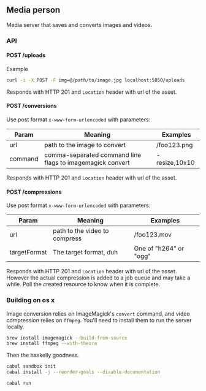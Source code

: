 ## Media person

Media server that saves and converts images and videos.

### API

#### POST /uploads

Example

```sh
curl -i -X POST -F img=@/path/to/image.jpg localhost:5050/uploads
```

Responds with HTTP 201 and `Location` header with url of the asset.

#### POST /conversions

Use post format `x-www-form-urlencoded` with parameters:

<table>
<thead>
  <tr>
    <th>Param</th>
    <th>Meaning</th>
    <th>Examples</th>
  </tr>
</thead>
<tbody>
  <tr>
    <td>url</td>
    <td>path to the image to convert</td>
    <td>/foo123.png</td>
  </tr>
  <tr>
    <td>command</td>
    <td>comma-separated command line flags to imagemagick convert</td>
    <td>-resize,10x10</td>
  </tr>
</tbody>
</table>

Responds with HTTP 201 and `Location` header with url of the asset.

#### POST /compressions

Use post format `x-www-form-urlencoded` with parameters:

<table>
<thead>
  <tr>
    <th>Param</th>
    <th>Meaning</th>
    <th>Examples</th>
  </tr>
</thead>
<tbody>
  <tr>
    <td>url</td>
    <td>path to the video to compress</td>
    <td>/foo123.mov</td>
  </tr>
  <tr>
    <td>targetFormat</td>
    <td>The target format, duh</td>
    <td>One of "h264" or "ogg"</td>
  </tr>
</tbody>
</table>

Responds with HTTP 201 and `Location` header with url of the asset.
However the actual compression is added to a job queue and may take
a while. Poll the created resource to know when it is complete.

### Building on os x

Image conversion relies on ImageMagick's `convert` command, and video
compression relies on `ffmpeg`. You'll need to install them to run
the server locally.

```sh
brew install imagemagick --build-from-source
brew install ffmpeg --with-theora
```

Then the haskelly goodness.

```sh
cabal sandbox init
cabal install -j --reorder-goals --disable-documentation

cabal run
```
